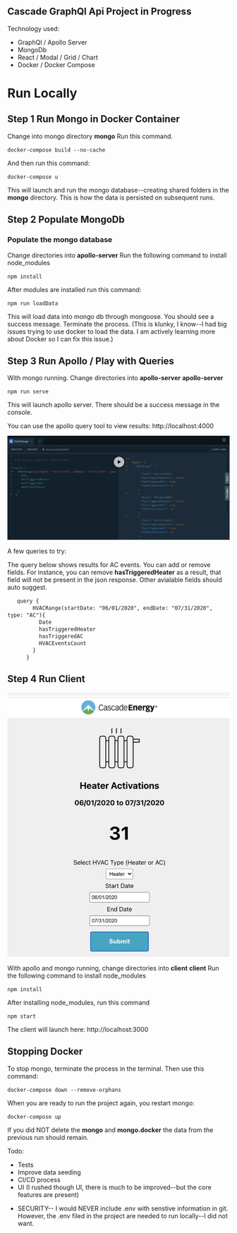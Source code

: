 ## Cascade GraphQl Api Project in Progress

Technology used:

- GraphQl / Apollo Server
- MongoDb
- React / Modal / Grid / Chart
- Docker / Docker Compose

# Run Locally

## Step 1 Run Mongo in Docker Container

Change into mongo directory
**mongo**
Run this command.

```
docker-compose build --no-cache
```

And then run this command:

```
docker-compose u
```

This will launch and run the mongo database--creating shared folders in the **mongo** directory. This is how the data is persisted on subsequent runs.

## Step 2 Populate MongoDb

### Populate the mongo database

Change directories into **apollo-server**
Run the following command to install node_modules

```
npm install
```

After modules are installed run this command:

```
npm run loadData
```

This will load data into mongo db through mongoose. You should see a success message. Terminate the process. (This is klunky, I know--I had big issues trying to use docker to load the data. I am actively learning more about Docker so I can fix this issue.)

## Step 3 Run Apollo / Play with Queries

With mongo running. Change directories into **apollo-server**
**apollo-server**

```
npm run serve
```

This will launch apollo server. There should be a success message in the console.

You can use the apollo query tool to view results:
http://localhost:4000

![Graphql](images/graphql.png)

A few queries to try:

The query below shows results for AC events. You can add or remove fields. For instance, you can remove **hasTriggeredHeater** as a result, that field will not be present in the json response. Other avialable fields should auto suggest.

```
   query {
        HVACRange(startDate: "06/01/2020", endDate: "07/31/2020", type: "AC"){
          Date
          hasTriggeredHeater
          hasTriggeredAC
          HVACEventsCount
        }
      }
```

## Step 4 Run Client

![Cascade](images/cascade.png)

With apollo and mongo running, change directories into **client**
**client**
Run the following command to install node_modules

```
npm install
```

After installing node_modules, run this command

```
npm start
```

The client will launch here:
http://localhost:3000

## Stopping Docker

To stop mongo, terminate the process in the terminal.
Then use this command:

```
docker-compose down --remove-orphans
```

When you are ready to run the project again, you restart mongo:

```
docker-compose up
```

If you did NOT delete the **mongo** and **mongo.docker** the data from the previous run should remain.

Todo:

- Tests
- Improve data seeding
- CI/CD process
- UI (I rushed though UI, there is much to be improved--but the core features are present)

* SECURITY-- I would NEVER include .env with senstive information in git. However, the .env filed in the project are needed to run locally--I did not want.
